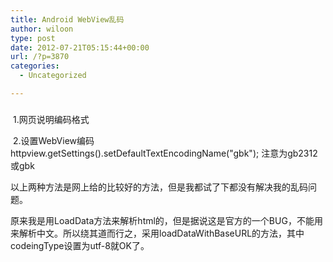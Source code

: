 ```yaml
---
title: Android WebView乱码
author: wiloon
type: post
date: 2012-07-21T05:15:44+00:00
url: /?p=3870
categories:
  - Uncategorized

---
```

### 

<div id="article_content">
   1.网页说明编码格式 <meta http-equiv="Content-Type" content="text/html;charset=gb2312"> 
  
  <p dir="ltr">
     2.设置WebView编码
      httpview.getSettings().setDefaultTextEncodingName("gbk");
 注意为gb2312或gbk
  
  <p dir="ltr">
    以上两种方法是网上给的比较好的方法，但是我都试了下都没有解决我的乱码问题。
  
  <p dir="ltr">
    原来我是用LoadData方法来解析html的，但是据说这是官方的一个BUG，不能用来解析中文。所以绕其道而行之，采用loadDataWithBaseURL的方法，其中codeingType设置为utf-8就OK了。
  
